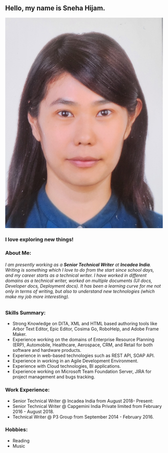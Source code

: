 ## Hello, my name is Sneha Hijam. 

![Image](https://github.com/SneHijam/SnehaHijam/blob/main/image.jpg)

### I love exploring new things!

### About Me:

######  I am presently working as a **Senior Technical Writer** at **Incadea** **India**. Writing is something which I love to do from the start since school days, and my career starts as a technical writer. I have worked in different domains as a technical writer, worked on multiple documents (UI docs, Developer docs, Deployment docs). It has been a learning curve for me not only in terms of writing, but also to understand new technologies (which make my job more interesting). 

### Skills Summary:
- Strong Knowledge on DITA, XML and HTML based authoring tools like Arbor Text Editor, Epic Editor, Cosima Go, RoboHelp, and Adobe Frame Maker.
- Experience working on the domains of Enterprise Resource Planning (ERP), Automobile, Healthcare, Aerospace, CRM, and Retail for both software and hardware products.
- Experience in web-based technologies such as REST API, SOAP API.
- Experience in working in an Agile Development Environment.
- Experience with Cloud technologies, BI applications.
- Experience working on Microsoft Team Foundation Server, JIRA for project management and bugs tracking.

### Work Experience:
- Senior Technical Writer @ Incadea India from August 2018- Present:
- Senior Technical Writer @ Capgemini India Private limited from February 2016 - August 2018.
- Technical Writer @ P3 Group from September 2014 - February 2016.

### Hobbies:
- Reading
- Music